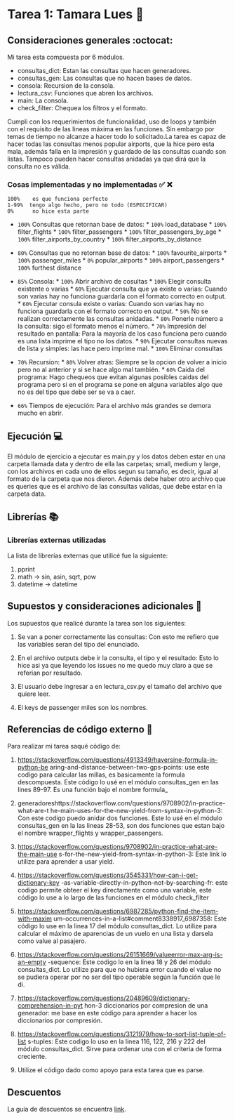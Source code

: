 # Tarea 1: Tamara Lues :school_satchel:

## Consideraciones generales :octocat:

Mi tarea esta compuesta por 6 módulos.

* consultas_dict: Estan las consultas que hacen generadores.
* consultas_gen: Las consultas que no hacen bases de datos.
* consola: Recursion de la consola.
* lectura_csv: Funciones que abren los archivos.
* main: La consola.
* check_filter: Chequea los filtros y el formato.
   
Cumpli con los requerimientos de funcionalidad, uso de loops y también con el
requisito de las lineas máxima en las funciones. Sin embargo por temas de tiempo 
no alcanze a hacer todo lo solicitado.La tarea es capaz de hacer todas las
consultas menos popular airports, que la hice pero esta mala, además falla en
la impresión y guardado de las consultas cuando son listas. Tampoco pueden 
hacer consultas anidadas ya que dirá que la consulta no es válida.

### Cosas implementadas y no implementadas :white_check_mark: :x:

```
100%    es que funciona perfecto 
1-99%  tengo algo hecho, pero no todo (ESPECIFICAR)
0%      no hice esta parte
```

* `100%` Consultas que retornan base de datos:
         * `100%` load_database
         * `100%` filter_flights
         * `100%` filter_passengers
         * `100%` filter_passengers_by_age
         * `100%` filter_airports_by_country
         * `100%` filter_airports_by_distance

* `80%` Consultas que no retornan base de datos:
         * `100%` favourite_airports
         * `100%` passenger_miles
         * `0%` popular_airports
         * `100%` airport_passengers
         * `100%` furthest distance

* `85%` Consola:
         * `100%` Abrir archivo de cosultas
         * `100%` Elegir consulta existente o varias
         * `60%` Ejecutar consulta que ya existe o varias: Cuando son varias 
                 hay no funciona guardarla con el formato correcto en output.
         * `60%` Ejecutar consula existe o varias: Cuando son varias hay 
                 no funciona guardarla con el formato correcto en output.
         * `50%` No se realizan correctamente las consultas anidadas.
         * `80%` Ponerle número a la consulta: sigo el formato menos el 
                  número.
         * `70%` Impresión del resultado en pantalla: Para la mayoría de los 
                 caso funciona pero cuando es una lista imprime el tipo no los 
                 datos.
         * `90%` Ejecutar consultas nuevas de lista y simples: las hace pero 
                 imprime mal.
         * `100%` Eliminar consultas

* `70%` Recursion:
         * `80%` Volver atras: Siempre se la opcion de volver a inicio pero 
                 no al anterior y si se hace algo mal también.
         * `60%` Caida del programa: Hago chequeos que evitan algunas 
                 posibles caidas del programa pero si en el programa se pone en 
                 alguna variables algo que no es del tipo que debe ser se va a 
                 caer.

* `66%` Tiempos de ejecución: Para el archivo más grandes se demora mucho en 
        abrir. 
            

## Ejecución :computer:

El módulo de ejercicio a ejecutar es main.py y los datos deben estar en una 
carpeta llamada data y dentro de ella las carpetas; small, medium y large, 
con los archivos en cada uno de ellos segun su tamaño, es decir, igual al 
formato de la carpeta que nos dieron. Además debe haber otro archivo que es 
queries que es el archivo de las consultas validas, que debe estar en la 
carpeta data.

## Librerías :books:
### Librerías externas utilizadas
La lista de librerías externas que utilicé fue la siguiente:

1.  pprint
2.  math -> sin, asin, sqrt, pow
3.  datetime -> datetime

## Supuestos y consideraciones adicionales :thinking:

Los supuestos que realicé durante la tarea son los siguientes:

1. Se van a poner correctamente las consultas: Con esto me refiero que las 
   variables seran del tipo del enunciado.
   
2. En el archivo outputs debe ir la consulta, el tipo y el resultado: Esto lo
 hice asi ya que leyendo los issues no me quedo muy claro a que se referian 
 por resultado.

3. El usuario debe ingresar a en lectura_csv.py el tamaño del archivo que 
   quiere leer.

4. El keys de passenger miles son los nombres.
   
   
## Referencias de código externo :book:

Para realizar mi tarea saqué código de:

1. https://stackoverflow.com/questions/4913349/haversine-formula-in-python-be
   aring-and-distance-between-two-gps-points: use este codigo para calcular 
   las millas, es basicamente la formula descompuesta. Este código lo usé en 
   el módulo consultas_gen en las lines 89-97. Es una función bajo el nombre 
   formula_
   
2. generadoreshttps://stackoverflow.com/questions/9708902/in-practice-what-are-t
   he-main-uses-for-the-new-yield-from-syntax-in-python-3: Con este codigo 
   puedo anidar dos funciones. Este lo usé en el módulo consultas_gen en la 
   las lineas 28-53, son dos funciones que estan bajo el nombre 
   wrapper_flights y wrapper_passengers.
   
3. https://stackoverflow.com/questions/9708902/in-practice-what-are-the-main-use
   s-for-the-new-yield-from-syntax-in-python-3: Este link lo utilize para 
   aprender a usar yield. 
   
4. https://stackoverflow.com/questions/3545331/how-can-i-get-dictionary-key
   -as-variable-directly-in-python-not-by-searching-fr: este codigo permite 
   obteer el key directamente como una variable, este código lo use a lo 
   largo de las funciones en el módulo check_filter 
 
5. https://stackoverflow.com/questions/6987285/python-find-the-item-with-maxim
   um-occurrences-in-a-list#comment8338917_6987358:  Este código lo use en la
   linea 17 del módulo consultas_dict. Lo utilize para calcular el máximo de 
   aparencias de un vuelo en una lista y darsela como value al pasajero.
   
6. https://stackoverflow.com/questions/26151669/valueerror-max-arg-is-an-empty
   -sequence:  Este codigo lo en la linea 18 y 26 del módulo consultas_dict. 
   Lo utilize para que no hubiera error cuando el value no se pudiera operar 
   por no ser del tipo operable según la función que le di.

7. https://stackoverflow.com/questions/20489609/dictionary-comprehension-in-pyt
   hon-3 diccionarios por compresion de una generador: me base en este código
   para aprender a hacer los diccionarios por compresión.

8. https://stackoverflow.com/questions/3121979/how-to-sort-list-tuple-of-list
   s-tuples: Este codigo lo uso en la linea 116, 122, 216 y 222 del módulo 
   consultas_dict. Sirve para ordenar una con el criteria de forma creciente. 

9. Utilize el código dado como apoyo para esta tarea que es parse.

## Descuentos
La guía de descuentos se encuentra [link](https://github.com/IIC2233/syllabus/blob/master/Tareas/Descuentos.md).